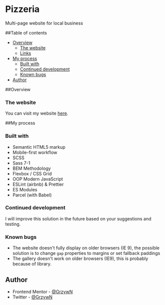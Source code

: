 # Pizzeria

Multi-page website for local business

##Table of contents

- [Overview](#overview)
  - [The website](#the-website)
  - [Links](#links)
- [My process](#my-process)
  - [Built with](#built-with)
  - [Continued development](#continued-development)
  - [Known bugs](#known-bugs)
- [Author](#author)

##Overview

### The website

You can visit my website [here](https://pizzeria-u-karola.netlify.app/).

##My process

### Built with

- Semantic HTML5 markup
- Mobile-first workflow
- SCSS
- Sass 7-1
- BEM Methodology
- Flexbox / CSS Grid
- OOP Modern JavaScript
- ESLint (airbnb) & Prettier
- ES Modules
- Parcel (with Babel)

### Continued development

I will improve this solution in the future based on your suggestions and testing.

### Known bugs

- The website doesn't fully display on older browsers (IE 9), the possible solution is to change `gap` properties to margins or set fallback paddings
- The gallery doesn't work on older browsers (IE9), this is probably because of library.

## Author

- Frontend Mentor - [@GrzywN](https://www.frontendmentor.io/profile/GrzywN)
- Twitter - [@GrzywN](https://www.twitter.com/GrzywN)
